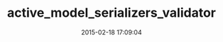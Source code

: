 ---
layout: post
title:  "active_model_serializers_validator"
repo:   "mirego/active_model_serializers_validator"
date:   2015-02-18 17:09:04
gemurl: https://github.com/mirego/active_model_serializers_validator
---